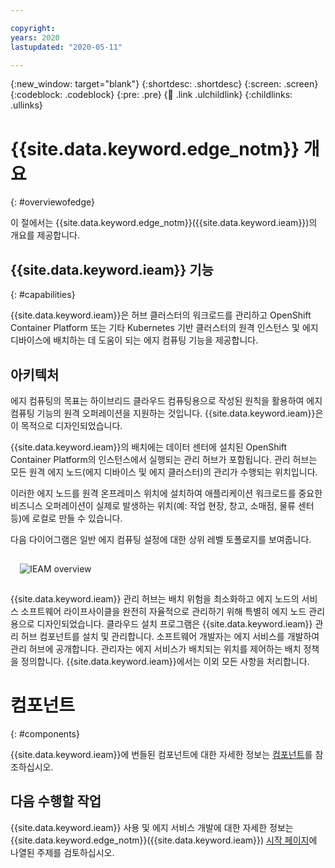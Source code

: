 ```yaml
---

copyright:
years: 2020
lastupdated: "2020-05-11"

---
```


{:new_window: target="blank"}
{:shortdesc: .shortdesc}
{:screen: .screen}
{:codeblock: .codeblock}
{:pre: .pre}
{:child: .link .ulchildlink}
{:childlinks: .ullinks}

# {{site.data.keyword.edge_notm}} 개요
{: #overviewofedge}

이 절에서는 {{site.data.keyword.edge_notm}}({{site.data.keyword.ieam}})의 개요를 제공합니다.

## {{site.data.keyword.ieam}} 기능
{: #capabilities}

{{site.data.keyword.ieam}}은 허브 클러스터의 워크로드를 관리하고 OpenShift Container Platform 또는 기타 Kubernetes 기반 클러스터의 원격 인스턴스 및 에지 디바이스에 배치하는 데 도움이 되는 에지 컴퓨팅 기능을 제공합니다.

## 아키텍처

에지 컴퓨팅의 목표는 하이브리드 클라우드 컴퓨팅용으로 작성된 원칙을 활용하여 에지 컴퓨팅 기능의 원격 오퍼레이션을 지원하는 것입니다. {{site.data.keyword.ieam}}은 이 목적으로 디자인되었습니다.

{{site.data.keyword.ieam}}의 배치에는 데이터 센터에 설치된 OpenShift Container Platform의 인스턴스에서 실행되는 관리 허브가 포함됩니다. 관리 허브는 모든 원격 에지 노드(에지 디바이스 및 에지 클러스터)의 관리가 수행되는 위치입니다.

이러한 에지 노드를 원격 온프레미스 위치에 설치하여 애플리케이션 워크로드를 중요한 비즈니스 오퍼레이션이 실제로 발생하는 위치(예: 작업 현장, 창고, 소매점, 물류 센터 등)에 로컬로 만들 수 있습니다.

다음 다이어그램은 일반 에지 컴퓨팅 설정에 대한 상위 레벨 토폴로지를 보여줍니다.

<img src="../OH/docs/images/edge/01_OH_overview.svg" style="margin: 3%" alt="IEAM overview">

{{site.data.keyword.ieam}} 관리 허브는 배치 위험을 최소화하고 에지 노드의 서비스 소프트웨어 라이프사이클을 완전히 자율적으로 관리하기 위해 특별히 에지 노드 관리용으로 디자인되었습니다. 클라우드 설치 프로그램은 {{site.data.keyword.ieam}} 관리 허브 컴포넌트를 설치 및 관리합니다. 소프트웨어 개발자는 에지 서비스를 개발하여 관리 허브에 공개합니다. 관리자는 에지 서비스가 배치되는 위치를 제어하는 배치 정책을 정의합니다. {{site.data.keyword.ieam}}에서는 이외 모든 사항을 처리합니다.

# 컴포넌트
{: #components}

{{site.data.keyword.ieam}}에 번들된 컴포넌트에 대한 자세한 정보는 [컴포넌트](components.md)를 참조하십시오.

## 다음 수행할 작업

{{site.data.keyword.ieam}} 사용 및 에지 서비스 개발에 대한 자세한 정보는 {{site.data.keyword.edge_notm}}({{site.data.keyword.ieam}}) [시작 페이지](../kc_welcome_containers.html)에 나열된 주제를 검토하십시오.
